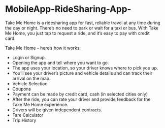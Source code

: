 # MobileApp-RideSharing-App-
Take Me Home is a ridesharing app for fast, reliable travel at any time during the day or night. There’s no need to park or wait for a taxi or bus. With Take Me Home, you just tap to request a ride, and it’s easy to pay with credit card.


Take Me Home – here’s how it works:
- Login or Signup.
- Opening the app and tell where you want to go.
- The app uses your location, so your driver knows where to pick you up.
- You’ll see your driver’s picture and vehicle details and can track their arrival on the map.
- Vehicle Selection
- Coupons
- Payment can be made by credit card, cash (in selected cities only)
- After the ride, you can rate your driver and provide feedback for the Take Me Home experience.
- Drivers will be given independent contracts.
- Fare Calculator
- Trip History

